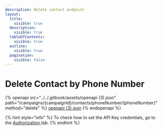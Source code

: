 ```yaml
---
description: Delete contact endpoint
layout:
  title:
    visible: true
  description:
    visible: true
  tableOfContents:
    visible: true
  outline:
    visible: true
  pagination:
    visible: false
---
```


# Delete Contact by Phone Number

{% openapi src="../../.gitbook/assets/openapi (3).json" path="/campaigns/{campaignId}/contacts/phoneNumber/{phoneNumber}" method="delete" %}
[openapi (3).json](<../../.gitbook/assets/openapi (3).json>)
{% endopenapi %}

{% hint style="info" %}
To check how to set the API Key credentials, go to the [Authorization ](../authorization.md)tab.
{% endhint %}

